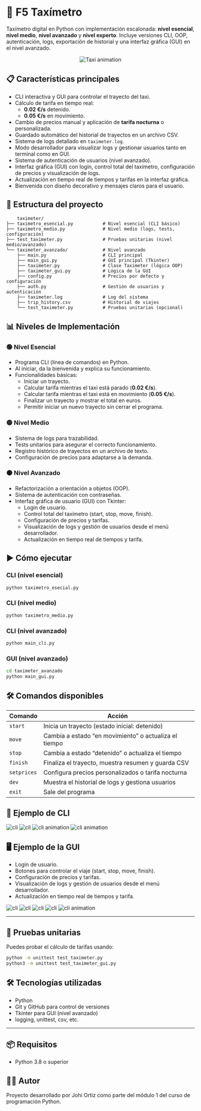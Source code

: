 # 🚕 F5 Taxímetro

Taxímetro digital en Python con implementación escalonada: **nivel esencial**, **nivel medio**, **nivel avanzado** y **nivel experto**. Incluye versiones CLI, OOP, autenticación, logs, exportación de historial y una interfaz gráfica (GUI) en el nivel avanzado.
<div align="center">
  <img src="https://media3.giphy.com/media/v1.Y2lkPTc5MGI3NjExN2dicHR1cWZjcm1iZ2h0ajgxamI3djhuc291cDJmNjdsbjY4cDF3aiZlcD12MV9pbnRlcm5hbF9naWZfYnlfaWQmY3Q9Zw/ypugC2vCJMqyXrSfzS/giphy.gif" alt="Taxi animation" />
</div>


## 📋 Características principales

- CLI interactiva y GUI para controlar el trayecto del taxi.
- Cálculo de tarifa en tiempo real:
  - **0.02 €/s** detenido.
  - **0.05 €/s** en movimiento.
- Cambio de precios manual y aplicación de **tarifa nocturna** o personalizada.
- Guardado automático del historial de trayectos en un archivo CSV.
- Sistema de logs detallado en `taximeter.log`.
- Modo desarrollador para visualizar logs y gestionar usuarios tanto en terminal como en GUI.
- Sistema de autenticación de usuarios (nivel avanzado).
- Interfaz gráfica (GUI) con login, control total del taxímetro, configuración de precios y visualización de logs.
- Actualización en tiempo real de tiempos y tarifas en la interfaz gráfica.
- Bienvenida con diseño decorativo y mensajes claros para el usuario.

## 🧱 Estructura del proyecto

```
    taximeter/
├── taximetro_esencial.py           # Nivel esencial (CLI básico)
├── taximetro_medio.py              # Nivel medio (logs, tests, configuración)
├── test_taximeter.py               # Pruebas unitarias (nivel medio/avanzado)
└── taximeter_avanzado/             # Nivel avanzado
    ├── main.py                     # CLI principal
    ├── main_gui.py                 # GUI principal (Tkinter)
    ├── taximeter.py                # Clase Taximeter (lógica OOP)
    ├── taximeter_gui.py            # Lógica de la GUI
    ├── config.py                   # Precios por defecto y configuración
    ├── auth.py                     # Gestión de usuarios y autenticación
    ├── taximeter.log               # Log del sistema
    ├── trip_history.csv            # Historial de viajes
    └── test_taximeter.py           # Pruebas unitarias (opcional)

```

## 📊 Niveles de Implementación

### 🟢 Nivel Esencial

- Programa CLI (línea de comandos) en Python.
- Al iniciar, da la bienvenida y explica su funcionamiento.
- Funcionalidades básicas:
  - Iniciar un trayecto.
  - Calcular tarifa mientras el taxi está parado (**0.02 €/s**).
  - Calcular tarifa mientras el taxi está en movimiento (**0.05 €/s**).
  - Finalizar un trayecto y mostrar el total en euros.
  - Permitir iniciar un nuevo trayecto sin cerrar el programa.

### 🟡 Nivel Medio

- Sistema de logs para trazabilidad.
- Tests unitarios para asegurar el correcto funcionamiento.
- Registro histórico de trayectos en un archivo de texto.
- Configuración de precios para adaptarse a la demanda.

### 🟠 Nivel Avanzado

- Refactorización a orientación a objetos (OOP).
- Sistema de autenticación con contraseñas.
- Interfaz gráfica de usuario (GUI) con Tkinter:
  - Login de usuario.
  - Control total del taxímetro (start, stop, move, finish).
  - Configuración de precios y tarifas.
  - Visualización de logs y gestión de usuarios desde el menú desarrollador.
  - Actualización en tiempo real de tiempos y tarifa.

## ▶️ Cómo ejecutar
### CLI (nivel esencial)
```bash
python taximetro_esecial.py
```
### CLI (nivel medio)
```bash
python taximetro_medio.py
```
### CLI (nivel avanzado)
```bash
python main_cli.py
```
### GUI (nivel avanzado)
```bash
cd taximeter_avanzado
python main_gui.py
```

## 🛠️ Comandos disponibles

| Comando     | Acción                                                  |
|-------------|--------------------------------------------------------|
| `start`     | Inicia un trayecto (estado inicial: detenido)          |
| `move`      | Cambia a estado “en movimiento” o actualiza el tiempo  |
| `stop`      | Cambia a estado “detenido” o actualiza el tiempo       |
| `finish`    | Finaliza el trayecto, muestra resumen y guarda CSV     |
| `setprices` | Configura precios personalizados o tarifa nocturna     |
| `dev`       | Muestra el historial de logs y gestiona usuarios       |
| `exit`      | Sale del programa   

## 📁 Ejemplo de CLI

![cli](assets/cli1.png)
![cli](assets/cli2.png)
![cli animation](assets/taximeter_cli1.gif)
![cli animation](assets/taximeter_cli2.gif)

## 🖥️ Ejemplo de la GUI

- Login de usuario.
- Botones para controlar el viaje (start, stop, move, finish).
- Configuración de precios y tarifas.
- Visualización de logs y gestión de usuarios desde el menú desarrollador.
- Actualización en tiempo real de tiempos y tarifa.

![cli](assets/gui1.png)
![cli](assets/gui2.png)
![cli](assets/gui3.png)
![cli](assets/gui4.png)
![cli animation](assets/taxi_gui.gif)



---

## 🧪 Pruebas unitarias

Puedes probar el cálculo de tarifas usando:

```bash
python -m unittest test_taximeter.py
python3 -m unittest test_taximeter_gui.py
```

## 🛠️ Tecnologías utilizadas

- Python
- Git y GitHub para control de versiones
- Tkinter para GUI (nivel avanzado)
- logging, unittest, csv, etc.

---

## 📦 Requisitos

- Python 3.8 o superior

## 🧑‍💻 Autor

Proyecto desarrollado por Johi Ortiz como parte del módulo 1 del curso de programación Python.
